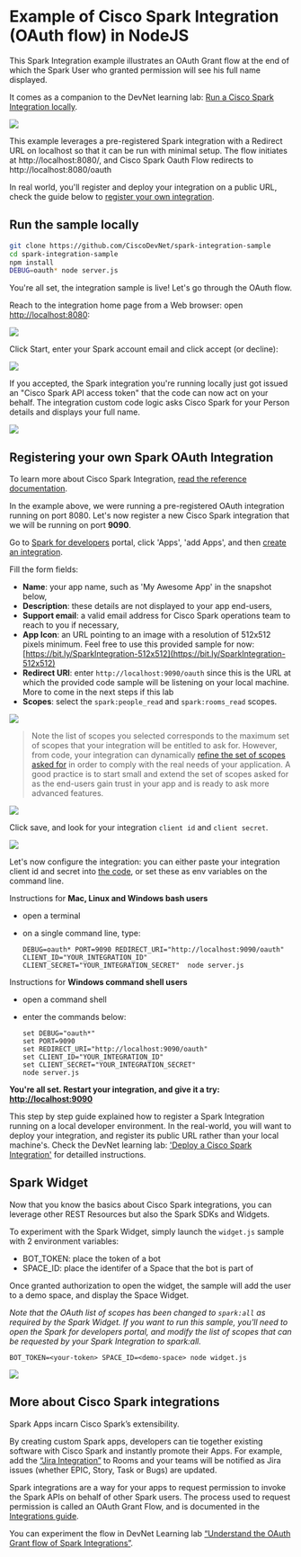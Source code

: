 # Example of Cisco Spark Integration (OAuth flow) in NodeJS

This Spark Integration example illustrates an OAuth Grant flow at the end of which the Spark User who granted permission will see his full name displayed.

It comes as a companion to the DevNet learning lab: [Run a Cisco Spark Integration locally](https://learninglabs.cisco.com/tracks/collab-cloud/spark-apps/collab-spark-intl/step/1).

![](docs/img/OAuth-Flow-Sumpup.png)


This example leverages a pre-registered Spark integration with a Redirect URL on localhost so that it can be run with minimal setup.
The flow initiates at http://localhost:8080/, and Cisco Spark Oauth Flow redirects to http://localhost:8080/oauth

In real world, you'll register and deploy your integration on a public URL, check the guide below to [register your own integration](#https://github.com/CiscoDevNet/spark-integration-sample#to-register-your-own-spark-oauth-integration).


## Run the sample locally

``` bash
git clone https://github.com/CiscoDevNet/spark-integration-sample
cd spark-integration-sample
npm install
DEBUG=oauth* node server.js
```

You're all set, the integration sample is live! 
Let's go through the OAuth flow.

Reach to the integration home page from a Web browser: open [http://localhost:8080](http://localhost:8080):

![](docs/img/OAuth-Flow-Step1-Initiate-From-EJS.png)


Click Start, enter your Spark account email and click accept (or decline):

![](docs/img/OAuth-Flow-Step2-User-Decline-Accept.png)


If you accepted, the Spark integration you're running locally just got issued an "Cisco Spark API access token" that the code can now act on your behalf.
The integration custom code logic asks Cisco Spark for your Person details and displays your full name.

![](docs/img/OAuth-Flow-Step3-Custom-Logic.png)


## Registering your own Spark OAuth Integration

To learn more about Cisco Spark Integration, [read the reference documentation](https://developer.ciscospark.com/authentication.html).

In the example above, we were running a pre-registered OAuth integration running on port 8080.
Let's now register a new Cisco Spark integration that we will be running on port **9090**.

Go to [Spark for developers](https://developer.ciscospark.com) portal, click 'Apps', 'add Apps', and then [create an integration](https://developer.ciscospark.com/add-integration.html).

Fill the form fields:
- **Name**: your app name, such as 'My Awesome App' in the snapshot below,
- **Description**: these details are not displayed to your app end-users,
- **Support email**: a valid email address for Cisco Spark operations team to reach to you if necessary,
- **App Icon**: an URL pointing to an image with a resolution of 512x512 pixels minimum. Feel free to use this provided sample for now: [https://bit.ly/SparkIntegration-512x512](https://bit.ly/SparkIntegration-512x512)
- **Redirect URI**: enter `http://localhost:9090/oauth` since this is the URL at which the provided code sample will be listening on your local machine. More to come in the next steps if this lab
- **Scopes**: select the `spark:people_read` and `spark:rooms_read` scopes.

![](docs/img/OAuth-Flow-Step0-create-integration.png)


> Note the list of scopes you selected corresponds to the maximum set of scopes that your integration will be entitled to ask for. However, from code, your integration can dynamically [refine the set of scopes asked for](https://github.com/CiscoDevNet/spark-integration-sample/blob/master/server.js#L30) in order to comply with the real needs of your application. A good practice is to start small and extend the set of scopes asked for as the end-users gain trust in your app and is ready to ask more advanced features.

![](docs/img/OAuth-Flow-Step0-select-scopes.png)


Click save, and look for your integration `client id` and `client secret`.

![](docs/img/OAuth-Flow-Step0-client-id-secret.png)


Let's now configure the integration: you can either paste your integration client id and secret into [the code](https://github.com/CiscoDevNet/spark-integration-sample/blob/master/server.js#L26), or set these as env variables on the command line.

Instructions for **Mac, Linux and Windows bash users** 
- open a terminal
- on a single command line, type:

    ```shell
    DEBUG=oauth* PORT=9090 REDIRECT_URI="http://localhost:9090/oauth" CLIENT_ID="YOUR_INTEGRATION_ID" CLIENT_SECRET="YOUR_INTEGRATION_SECRET"  node server.js
    ```

Instructions for **Windows command shell users**
- open a command shell
- enter the commands below:

    ```shell
    set DEBUG="oauth*"
    set PORT=9090
    set REDIRECT_URI="http://localhost:9090/oauth"
    set CLIENT_ID="YOUR_INTEGRATION_ID"
    set CLIENT_SECRET="YOUR_INTEGRATION_SECRET"
    node server.js
    ```

**You're all set. Restart your integration, and give it a try: [http://localhost:9090](http://localhost:9090)**


This step by step guide explained how to register a Spark Integration running on a local developer environment.
In the real-world, you will want to deploy your integration, and register its public URL rather than your local machine's.
Check the DevNet learning lab: ['Deploy a Cisco Spark Integration'](https://learninglabs.cisco.com/tracks/devnet-express-cloud-collab-soft-dev/creating-spark-integrations-sd/collab-spark-intd-heroku/step/1) for detailled instructions.


## Spark Widget

Now that you know the basics about Cisco Spark integrations, you can leverage other REST Resources but also the Spark SDKs and Widgets.

To experiment with the Spark Widget, simply launch the `widget.js` sample with 2 environment variables:
- BOT_TOKEN: place the token of a bot
- SPACE_ID: place the identifer of a Space that the bot is part of

Once granted authorization to open the widget, the sample will add the user to a demo space, and display the Space Widget. 

_Note that the OAuth list of scopes has been changed to `spark:all` as required by the Spark Widget.
If you want to run this sample, you'll need to open the Spark for developers portal, and modify the list of scopes that can be requested by your Spark Integration to spark:all._

```
BOT_TOKEN=<your-token> SPACE_ID=<demo-space> node widget.js
```

![](docs/img/Space-Widget.png)




## More about Cisco Spark integrations

Spark Apps incarn Cisco Spark’s extensibility.

By creating custom Spark apps, developers can tie together existing software with Cisco Spark and instantly promote their Apps. 
For example, add the [“Jira Integration”](https://depot.ciscospark.com/integrations/Y2lzY29zcGFyazovL3VzL0FQUExJQ0FUSU9OLzQwYjk2ZTQzLTZkNmQtNDJjZS1iODk0LWU0MmVhNWJjMDJmNA) to Rooms and your teams will be notified as Jira issues (whether EPIC, Story, Task or Bugs) are updated.

Spark integrations are a way for your apps to request permission to invoke the Spark APIs on behalf of other Spark users. 
The process used to request permission is called an OAuth Grant Flow, and is documented in the [Integrations guide](https://developer.ciscospark.com/authentication.html).

You can experiment the flow in DevNet Learning lab [“Understand the OAuth Grant flow of Spark Integrations”](https://learninglabs.cisco.com/tracks/collab-cloud/business-messaging/collab-spark-auth/step/1).
